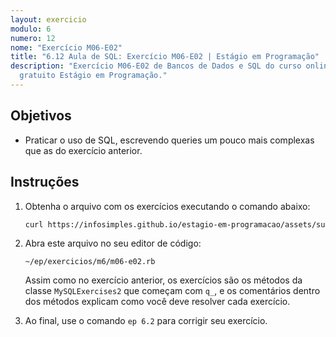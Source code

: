 ```yaml
---
layout: exercicio
modulo: 6
numero: 12
nome: "Exercício M06-E02"
title: "6.12 Aula de SQL: Exercício M06-E02 | Estágio em Programação"
description: "Exercício M06-E02 de Bancos de Dados e SQL do curso online
  gratuito Estágio em Programação."
---
```


## Objetivos

- Praticar o uso de SQL, escrevendo queries um pouco mais complexas que as do exercício anterior.

## Instruções

1. Obtenha o arquivo com os exercícios executando o comando abaixo:

    ```bash
    curl https://infosimples.github.io/estagio-em-programacao/assets/supplies/m06/m06-e02.rb -o ~/ep/exercicios/m6/m06-e02.rb
    ```

2. Abra este arquivo no seu editor de código:

    ```
    ~/ep/exercicios/m6/m06-e02.rb
    ```

    Assim como no exercício anterior, os exercícios são os métodos da classe `MySQLExercises2` que começam com `q_`, e os comentários dentro dos métodos explicam como você deve resolver cada exercício.

3. Ao final, use o comando `ep 6.2` para corrigir seu exercício.

